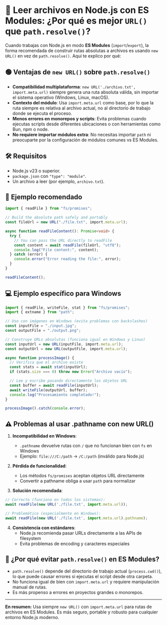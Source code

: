# 📜 Leer archivos en Node.js con ES Modules: ¿Por qué es mejor `URL()` que `path.resolve()`?

Cuando trabajas con Node.js en modo **ES Modules** (`import`/`export`), la forma recomendada de construir rutas absolutas a archivos es usando `new URL()` en vez de `path.resolve()`. Aquí te explico por qué:

## 🟢 Ventajas de `new URL()` sobre `path.resolve()`

- **Compatibilidad multiplataforma**: `new URL('./archivo.txt', import.meta.url)` siempre genera una ruta absoluta válida, sin importar el sistema operativo (Windows, Linux, macOS).
- **Contexto del módulo**: Usa `import.meta.url` como base, por lo que la ruta siempre es relativa al archivo actual, no al directorio de trabajo donde se ejecuta el proceso.
- **Menos errores en monorepos y scripts**: Evita problemas cuando ejecutas scripts desde diferentes ubicaciones o con herramientas como Bun, npm o node.
- **No requiere importar módulos extra**: No necesitas importar `path` ni preocuparte por la configuración de módulos comunes vs ES Modules.

## 🛠 Requisitos

- Node.js v23 o superior.
- `package.json` con `"type": "module"`.
- Un archivo a leer (por ejemplo, `archivo.txt`).

## 🚀 Ejemplo recomendado

```ts
import { readFile } from "fs/promises";

// Build the absolute path safely and portably
const fileUrl = new URL("./file.txt", import.meta.url);

async function readFileContent(): Promise<void> {
  try {
    // You can pass the URL directly to readFile
    const content = await readFile(fileUrl, "utf8");
    console.log("File content:", content);
  } catch (error) {
    console.error("Error reading the file:", error);
  }
}

readFileContent();
```

## 💻 Ejemplo específico para Windows

```ts
import { readFile, writeFile, stat } from "fs/promises";
import { extname } from "path";

// Uso con imágenes en Windows (evita problemas con backslashes)
const inputFile = "./input.jpg";
const outputFile = "./output.png";

// Construye URLs absolutas (funciona igual en Windows y Linux)
const inputUrl = new URL(inputFile, import.meta.url);
const outputUrl = new URL(outputFile, import.meta.url);

async function processImage() {
  // Verifica que el archivo existe
  const stats = await stat(inputUrl);
  if (stats.size === 0) throw new Error("Archivo vacío");

  // Lee y escribe pasando directamente los objetos URL
  const buffer = await readFile(inputUrl);
  await writeFile(outputUrl, buffer);
  console.log("Procesamiento completado!");
}

processImage().catch(console.error);
```

## ⚠️ Problemas al usar .pathname con new URL()

1. **Incompatibilidad en Windows**:
   - `.pathname` devuelve rutas con `/` que no funcionan bien con `fs` en Windows
   - Ejemplo: `file:///C:/path` → `/C:/path` (inválido para Node.js)

2. **Pérdida de funcionalidad**:
   - Los métodos `fs/promises` aceptan objetos URL directamente
   - Convertir a pathname obliga a usar `path` para normalizar

3. **Solución recomendada**:
```javascript
// Correcto (funciona en todos los sistemas):
await readFile(new URL('./file.txt', import.meta.url));

// Problemático (especialmente en Windows):
await readFile(new URL('./file.txt', import.meta.url).pathname);
```

4. **Consistencia con estándares**:
   - Node.js recomienda pasar URLs directamente a las APIs de filesystem
   - Evita problemas de encoding y caracteres especiales

## 🚫 ¿Por qué evitar `path.resolve()` en ES Modules?

- `path.resolve()` depende del directorio de trabajo actual (`process.cwd()`), lo que puede causar errores si ejecutas el script desde otra carpeta.
- No funciona igual de bien con `import.meta.url` y requiere manipulación manual de rutas.
- Es más propenso a errores en proyectos grandes o monorepos.

---

**En resumen:** Usa siempre `new URL()` con `import.meta.url` para rutas de archivos en ES Modules. Es más seguro, portable y robusto para cualquier entorno Node.js moderno.